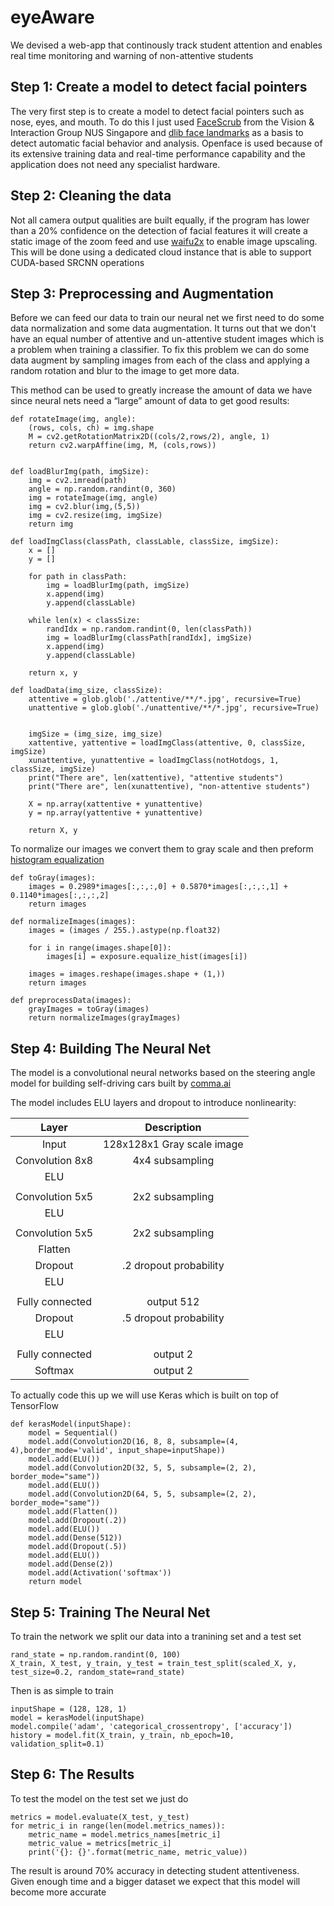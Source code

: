 # eyeAware
We devised a web-app that continously track student attention and enables real time monitoring and warning of non-attentive students

## Step 1: Create a model to detect facial pointers
The very first step is to create a model to detect facial pointers such as nose, eyes, and mouth. To do this I just used [FaceScrub](http://vintage.winklerbros.net/facescrub.html) from the Vision & Interaction Group NUS Singapore and [dlib face landmarks](https://github.com/davisking/dlib-models) as a basis to detect automatic facial behavior and analysis. Openface is used because of its extensive training data and real-time performance capability and the application does not need any specialist hardware.

## Step 2: Cleaning the data
Not all camera output qualities are built equally, if the program has lower than a 20% confidence on the detection of facial features it will create a static image of the zoom feed and use [waifu2x](https://github.com/nagadomi/waifu2x) to enable image upscaling. This will be done using a dedicated cloud instance that is able to support CUDA-based SRCNN operations

## Step 3: Preprocessing and Augmentation
Before we can feed our data to train our neural net we first need to do some data normalization and some data augmentation. It turns out that we don't have an equal number of attentive and un-attentive student images which is a problem when training a classifier. To fix this problem we can do some data augment by sampling images from each of the class and applying a random rotation and blur to the image to get more data.

This method can be used to greatly increase the amount of data we have since neural nets need a “large” amount of data to get good results:
```
def rotateImage(img, angle):
    (rows, cols, ch) = img.shape
    M = cv2.getRotationMatrix2D((cols/2,rows/2), angle, 1)
    return cv2.warpAffine(img, M, (cols,rows))
    
    
def loadBlurImg(path, imgSize):
    img = cv2.imread(path)
    angle = np.random.randint(0, 360)
    img = rotateImage(img, angle)
    img = cv2.blur(img,(5,5))
    img = cv2.resize(img, imgSize)
    return img

def loadImgClass(classPath, classLable, classSize, imgSize):
    x = []
    y = []
    
    for path in classPath:
        img = loadBlurImg(path, imgSize)        
        x.append(img)
        y.append(classLable)
        
    while len(x) < classSize:
        randIdx = np.random.randint(0, len(classPath))
        img = loadBlurImg(classPath[randIdx], imgSize)
        x.append(img)
        y.append(classLable)
        
    return x, y

def loadData(img_size, classSize):
    attentive = glob.glob('./attentive/**/*.jpg', recursive=True)
    unattentive = glob.glob('./unattentive/**/*.jpg', recursive=True)
    
    
    imgSize = (img_size, img_size)
    xattentive, yattentive = loadImgClass(attentive, 0, classSize, imgSize)
    xunattentive, yunattentive = loadImgClass(notHotdogs, 1, classSize, imgSize)
    print("There are", len(xattentive), "attentive students")
    print("There are", len(xunattentive), "non-attentive students")
    
    X = np.array(xattentive + yunattentive)
    y = np.array(yattentive + yunattentive)
    
    return X, y
 ```   
To normalize our images we convert them to gray scale and then preform [histogram equalization](https://en.wikipedia.org/wiki/Histogram_equalization)

```
def toGray(images):
    images = 0.2989*images[:,:,:,0] + 0.5870*images[:,:,:,1] + 0.1140*images[:,:,:,2]
    return images

def normalizeImages(images):
    images = (images / 255.).astype(np.float32)
    
    for i in range(images.shape[0]):
        images[i] = exposure.equalize_hist(images[i])
    
    images = images.reshape(images.shape + (1,)) 
    return images

def preprocessData(images):
    grayImages = toGray(images)
    return normalizeImages(grayImages)
```

## Step 4: Building The Neural Net
The model is a convolutional neural networks based on the steering angle model for building self-driving cars built by [comma.ai](https://github.com/commaai/research/blob/master/train_steering_model.py)


The model includes ELU layers and dropout to introduce nonlinearity:

| Layer         		|     Description	        					| 
|:---------------------:|:---------------------------------------------:| 
| Input         		| 128x128x1 Gray scale image  					| 
| Convolution 8x8     	| 4x4 subsampling 								|
| ELU			      	| 							 					|
| 						|												|
| Convolution 5x5	    | 2x2 subsampling								|
| ELU					|												|
| 						|												|
| Convolution 5x5	    | 2x2 subsampling								|
| Flatten 				| 												|
| Dropout				| .2 dropout probability						|
| ELU					|												|
|						|												|
| Fully connected		| output 512   									|
| Dropout				| .5 dropout probability						|
| ELU					|												|
|						|												|
| Fully connected		| output 2   									|
| Softmax               | output 2                                      |

To actually code this up we will use Keras which is built on top of TensorFlow

```
def kerasModel(inputShape):
    model = Sequential()
    model.add(Convolution2D(16, 8, 8, subsample=(4, 4),border_mode='valid', input_shape=inputShape))
    model.add(ELU())
    model.add(Convolution2D(32, 5, 5, subsample=(2, 2), border_mode="same"))
    model.add(ELU())
    model.add(Convolution2D(64, 5, 5, subsample=(2, 2), border_mode="same"))
    model.add(Flatten())
    model.add(Dropout(.2))
    model.add(ELU())
    model.add(Dense(512))
    model.add(Dropout(.5))
    model.add(ELU())
    model.add(Dense(2))
    model.add(Activation('softmax'))
    return model
```

## Step 5: Training The Neural Net
To train the network we split our data into a tranining set and a test set
```
rand_state = np.random.randint(0, 100)
X_train, X_test, y_train, y_test = train_test_split(scaled_X, y, test_size=0.2, random_state=rand_state)
```
Then is as simple to train
```
inputShape = (128, 128, 1)
model = kerasModel(inputShape)
model.compile('adam', 'categorical_crossentropy', ['accuracy'])
history = model.fit(X_train, y_train, nb_epoch=10, validation_split=0.1)
```

## Step 6: The Results
To test the model on the test set we just do
```
metrics = model.evaluate(X_test, y_test)
for metric_i in range(len(model.metrics_names)):
    metric_name = model.metrics_names[metric_i]
    metric_value = metrics[metric_i]
    print('{}: {}'.format(metric_name, metric_value))
```

The result is around 70% accuracy in detecting student attentiveness. Given enough time and a bigger dataset we expect that this model will become more accurate
